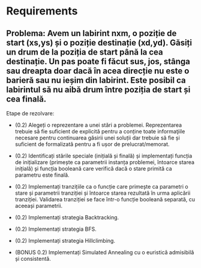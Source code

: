 # Requirements
## Problema: Avem un labirint nxm, o poziție de start (xs,ys) și o poziție destinație (xd,yd). Găsiți un drum de la poziția de start până la cea destinație. Un pas poate fi făcut sus, jos, stânga sau dreapta doar dacă în acea direcție nu este o barieră sau nu ieșim din labirint. Este posibil ca labirintul să nu aibă drum între poziția de start și cea finală.


Etape de rezolvare:

- (0.2) Alegeți o reprezentare a unei stări a problemei. Reprezentarea trebuie să fie suficient de explicită pentru a conține toate informaţiile necesare pentru continuarea găsirii unei soluții dar trebuie să fie și suficient de formalizată pentru a fi ușor de prelucrat/memorat.


- (0.2) Identificați stările speciale (inițială și finală) și implementați funcția de inițializare (primește ca parametrii instanța problemei, întoarce starea inițială) și funcția booleană care verifică dacă o stare primită ca parametru este finală.

- (0.2) Implementați tranzițiile ca o funcție care primește ca parametri o stare și parametrii tranziției și întoarce starea rezultată în urma aplicării tranziției. Validarea tranziției se face într-o funcție booleană separată, cu aceeași parametrii.

- (0.2) Implementați strategia Backtracking.

- (0.2) Implementați strategia BFS.

- (0.2) Implementați strategia Hillclimbing.
- (BONUS 0.2) Implementați Simulated Annealing cu o euristică admisibilă și consistentă.
